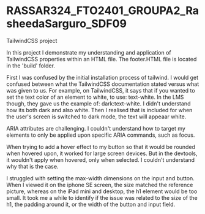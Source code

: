 # RASSAR324_FTO2401_GROUPA2_RasheedaSarguro_SDF09
TailwindCSS project

In this project I demonstrate my understanding and application of TailwindCSS properties within an HTML file.
The footer.HTML file is located in the 'build' folder.

First I was confused by the initial installation process of tailwind. 
I would get confused between what the TailwindCSS documentation stated versus what was given to us. For example, on TailwindCSS, it says that if you wanted to set the text color of an element to white, to use: text-white. In the LMS though, they gave us the example of: dark:text-white. I didn't understand how its both dark and also white. Then I realised that is included for when the user's screen is switched to dark mode, the text will appeaar white.

ARIA attributes are challenging. I couldn't understand how to target my elements to only be applied upon specific ARIA commands, such as focus.

When trying to add a hover effect to my button so that it would be rounded when hovered upon, it worked for large screen devices. But in the devtools, it wouldn't apply when hovered, only when selected. I couldn't understand why that is the case.

I struggled with setting the max-width dimensions on the input and button. When I viewed it on the iphone SE screen, the size matched the reference picture, whereas on the iPad mini and desktop, the h1 element would be too small. It took me a while to identify if the issue was related to the size of the h1, the padding around it, or the width of the button and input field.